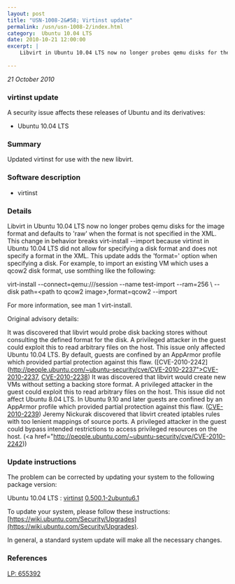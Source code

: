 ```yaml
---
layout: post
title: "USN-1008-2&#58; Virtinst update"
permalink: /usn/usn-1008-2/index.html
category:  Ubuntu 10.04 LTS
date: 2010-10-21 12:00:00
excerpt: |
    Libvirt in Ubuntu 10.04 LTS now no longer probes qemu disks for the image format and defaults to &#39;raw&#39; when the format is not specified in the XML. This change in behavior breaks virt-install --import because virtinst in Ubuntu 10.04 LTS did not allow for specifying a disk format and does not specify a format in the XML. This update adds the &#39;format=&#39; option when specifying a disk. For example, to import an existing VM which uses a qcow2 disk format, use somthing like the following:
    
--- 
```

 
 

*21 October 2010*

### virtinst update

A security issue affects these releases of Ubuntu and its derivatives:

* Ubuntu 10.04 LTS

### Summary

Updated virtinst for use with the new libvirt. 

### Software description

* virtinst 

### Details

Libvirt in Ubuntu 10.04 LTS now no longer probes qemu disks for the image format and defaults to &#39;raw&#39; when the format is not specified in the XML. This change in behavior breaks virt-install --import because virtinst in Ubuntu 10.04 LTS did not allow for specifying a disk format and does not specify a format in the XML. This update adds the &#39;format=&#39; option when specifying a disk. For example, to import an existing VM which uses a qcow2 disk format, use somthing like the following:

 virt-install --connect=qemu:///session --name test-import --ram=256 \ --disk path=&lt;path to qcow2 image&gt;,format=qcow2 --import

For more information, see man 1 virt-install.

Original advisory details:

 It was discovered that libvirt would probe disk backing stores without consulting the defined format for the disk. A privileged attacker in the guest could exploit this to read arbitrary files on the host. This issue only affected Ubuntu 10.04 LTS. By default, guests are confined by an AppArmor profile which provided partial protection against this flaw. ([CVE-2010-2242](http://people.ubuntu.com/~ubuntu-security/cve/CVE-2010-2237">CVE-2010-2237</a>, <a href="http://people.ubuntu.com/~ubuntu-security/cve/CVE-2010-2238">CVE-2010-2238</a>) It was discovered that libvirt would create new VMs without setting a backing store format. A privileged attacker in the guest could exploit this to read arbitrary files on the host. This issue did not affect Ubuntu 8.04 LTS. In Ubuntu 9.10 and later guests are confined by an AppArmor profile which provided partial protection against this flaw. (<a href="http://people.ubuntu.com/~ubuntu-security/cve/CVE-2010-2239">CVE-2010-2239</a>) Jeremy Nickurak discovered that libvirt created iptables rules with too lenient mappings of source ports. A privileged attacker in the guest could bypass intended restrictions to access privileged resources on the host. (<a href="http://people.ubuntu.com/~ubuntu-security/cve/CVE-2010-2242)) 

### Update instructions

The problem can be corrected by updating your system to the following package version:

Ubuntu 10.04 LTS
 : [virtinst](https://launchpad.net/ubuntu/+source/virtinst) <span> [0.500.1-2ubuntu6.1](https://launchpad.net/ubuntu/+source/virtinst/0.500.1-2ubuntu6.1) </span> 

To update your system, please follow these instructions: [https://wiki.ubuntu.com/Security/Upgrades](https://wiki.ubuntu.com/Security/Upgrades).

In general, a standard system update will make all the necessary changes. 

### References

 
 [LP: 655392](https://launchpad.net/bugs/655392)
 

